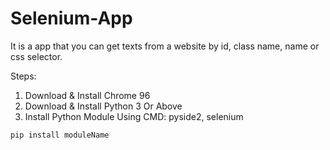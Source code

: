# Selenium-App
It is a app that you can get texts from a website by id, class name, name or css selector.

Steps:

1) Download & Install Chrome 96
2) Download & Install Python 3 Or Above
3) Install Python Module Using CMD: pyside2, selenium
```
pip install moduleName
```
